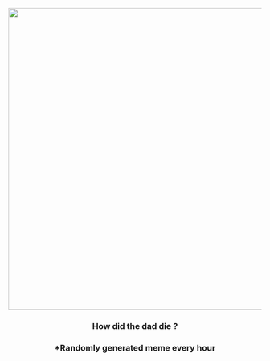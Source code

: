 <p align="center">
        <img src="https://i.redd.it/9rk6or3nqx791.jpg" width="600" height="600">
        </p>
        <h3 align="center">How did the dad die ?</h3>
        <h3 align="center">*Randomly generated meme every hour</h3>
    